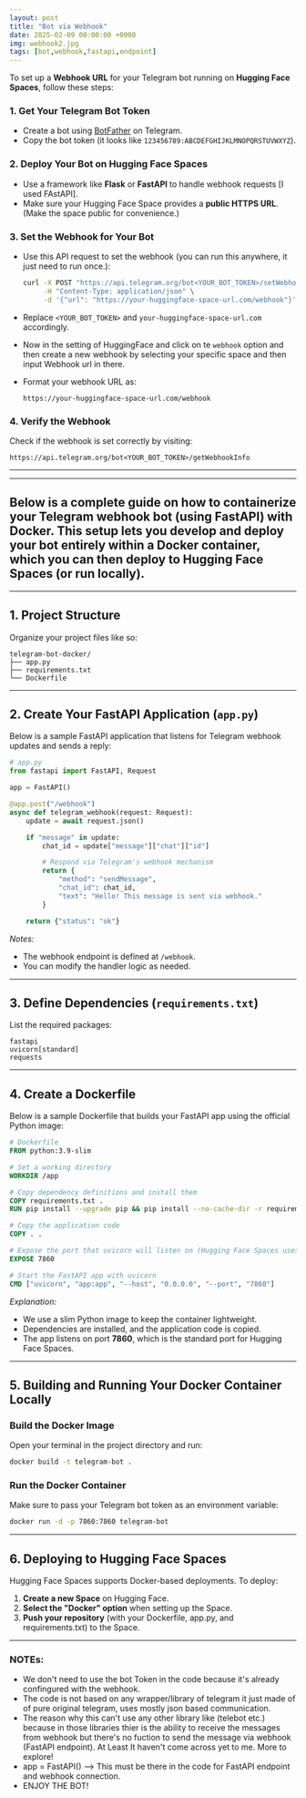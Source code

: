 ```yaml
---
layout: post
title: "Bot via Webhook"
date: 2025-02-09 00:00:00 +0000
img: webhook2.jpg
tags: [bot,webhook,fastapi,endpoint]
---
```


To set up a **Webhook URL** for your Telegram bot running on **Hugging Face Spaces**, follow these steps:

### **1. Get Your Telegram Bot Token**
- Create a bot using [BotFather](https://t.me/BotFather) on Telegram.
- Copy the bot token (it looks like `123456789:ABCDEFGHIJKLMNOPQRSTUVWXYZ`).

### **2. Deploy Your Bot on Hugging Face Spaces**
- Use a framework like **Flask** or **FastAPI** to handle webhook requests [I used FAstAPI].
- Make sure your Hugging Face Space provides a **public HTTPS URL**. (Make the space public for convenience.)

### **3. Set the Webhook for Your Bot**
- Use this API request to set the webhook (you can run this anywhere, it just need to run once.):
  ```bash
  curl -X POST "https://api.telegram.org/bot<YOUR_BOT_TOKEN>/setWebhook" \
       -H "Content-Type: application/json" \
       -d '{"url": "https://your-huggingface-space-url.com/webhook"}'
  ```
- Replace `<YOUR_BOT_TOKEN>` and `your-huggingface-space-url.com` accordingly.

- Now in the setting of HuggingFace and click on te `webhook` option and then create a new webhook by selecting your specific space and then input Webhook url in there.
- Format your webhook URL as:
  ```
  https://your-huggingface-space-url.com/webhook
  ```

### **4. Verify the Webhook**
Check if the webhook is set correctly by visiting:
```
https://api.telegram.org/bot<YOUR_BOT_TOKEN>/getWebhookInfo
```

<hr />
<hr />

## Below is a complete guide on how to containerize your Telegram webhook bot (using FastAPI) with Docker. This setup lets you develop and deploy your bot entirely within a Docker container, which you can then deploy to Hugging Face Spaces (or run locally).

---

## **1. Project Structure**

Organize your project files like so:

```
telegram-bot-docker/
├── app.py
├── requirements.txt
└── Dockerfile
```

---

## **2. Create Your FastAPI Application (`app.py`)**

Below is a sample FastAPI application that listens for Telegram webhook updates and sends a reply:

```python
# app.py
from fastapi import FastAPI, Request

app = FastAPI()

@app.post("/webhook")
async def telegram_webhook(request: Request):
    update = await request.json()

    if "message" in update:
        chat_id = update["message"]["chat"]["id"]

        # Respond via Telegram's webhook mechanism
        return {
            "method": "sendMessage",
            "chat_id": chat_id,
            "text": "Hello! This message is sent via webhook."
        }

    return {"status": "ok"}

```

*Notes:*
- The webhook endpoint is defined at `/webhook`.
- You can modify the handler logic as needed.

---

## **3. Define Dependencies (`requirements.txt`)**

List the required packages:

```
fastapi
uvicorn[standard]
requests
```

---

## **4. Create a Dockerfile**

Below is a sample Dockerfile that builds your FastAPI app using the official Python image:

```dockerfile
# Dockerfile
FROM python:3.9-slim

# Set a working directory
WORKDIR /app

# Copy dependency definitions and install them
COPY requirements.txt .
RUN pip install --upgrade pip && pip install --no-cache-dir -r requirements.txt

# Copy the application code
COPY . .

# Expose the port that uvicorn will listen on (Hugging Face Spaces uses port 7860)
EXPOSE 7860

# Start the FastAPI app with uvicorn
CMD ["uvicorn", "app:app", "--host", "0.0.0.0", "--port", "7860"]
```

*Explanation:*
- We use a slim Python image to keep the container lightweight.
- Dependencies are installed, and the application code is copied.
- The app listens on port **7860**, which is the standard port for Hugging Face Spaces.

---

## **5. Building and Running Your Docker Container Locally**

### **Build the Docker Image**

Open your terminal in the project directory and run:

```bash
docker build -t telegram-bot .
```

### **Run the Docker Container**

Make sure to pass your Telegram bot token as an environment variable:

```bash
docker run -d -p 7860:7860 telegram-bot
```

---

## **6. Deploying to Hugging Face Spaces**

Hugging Face Spaces supports Docker-based deployments. To deploy:

1. **Create a new Space** on Hugging Face.
2. **Select the "Docker" option** when setting up the Space.
3. **Push your repository** (with your Dockerfile, app.py, and requirements.txt) to the Space.

<hr />

### NOTEs:
- We don't need to use the bot Token in the code because it's already confingured with the webhook.
- The code is not based on any wrapper/library of telegram it just made of of pure original telegram, uses mostly json based communication.
- The reason why this can't use any other library like (telebot etc.) because in those libraries thier is the ability to receive the messages from webhook but there's no fuction to send the message via webhook (FastAPI endpoint). At Least It haven't come across yet to me. More to explore!
- app = FastAPI() --> This must be there in the code for FastAPI endpoint and webhook connection.
- ENJOY THE BOT!